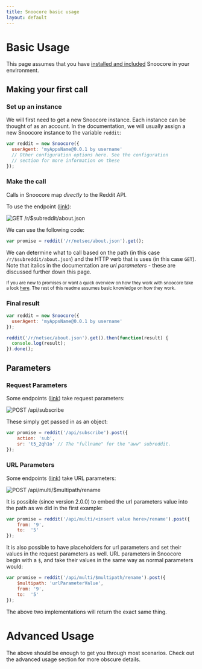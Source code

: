 ```yaml
---
title: Snoocore basic usage
layout: default
---
```


# Basic Usage

This page assumes that you have [installed and included](install.html) Snoocore in your environment.

## Making your first call

### Set up an instance

We will first need to get a new Snoocore instance. Each instance can be thought of as an account. In the documentation, we will usually assign a new Snoocore instance to the variable `reddit`:

```javascript
var reddit = new Snoocore({
  userAgent: 'myAppsName@0.0.1 by username'
  // Other configuration options here. See the configuration
  // section for more information on these
});
```

### Make the call

Calls in Snoocore map *directly* to the Reddit API.

To use the endpoint ([link](https://www.reddit.com/dev/api#GET_r_{subreddit}_about.json)):

![GET /r/$subreddit/about.json](http://i.imgur.com/dlGStrB.png)

We can use the following code:

```javascript
var promise = reddit('/r/netsec/about.json').get();
```

We can determine what to call based on the path (in this case `/r/$subreddit/about.json`) and the HTTP verb that is uses (in this case `GET`). Note that italics in the documentation are *url parameters* - these are discussed further down this page.

<sub>If you are new to promises or want a quick overview on how they work with snoocore take a look [here](promises.html). The rest of this readme assumes basic knowledge on how they work.</sub>

### Final result

```javascript
var reddit = new Snoocore({
  userAgent: 'myAppsName@0.0.1 by username'
});

reddit('/r/netsec/about.json').get().then(function(result) {
  console.log(result);
}).done();
```

## Parameters

### Request Parameters

Some endpoints ([link](http://www.reddit.com/dev/api#POST_api_subscribe)) take request parameters:

![POST /api/subscribe](http://i.imgur.com/hw715BD.png)

These simply get passed in as an object:

```javascript
var promise = reddit('/api/subscribe').post({
	action: 'sub',
	sr: 't5_2qh1o' // The "fullname" for the "aww" subreddit.
});
```

### URL Parameters

Some endpoints ([link](http://www.reddit.com/dev/api#POST_api_multi_{multipath}_rename)) take URL parameters:

![`POST /api/multi/$multipath/rename`](http://i.imgur.com/XrB6qp6.png)

It is possible (since version 2.0.0) to embed the url parameters value into the path as we did in the first example:

```javascript
var promise = reddit('/api/multi/<insert value here>/rename').post({
    from: '9',
    to:  '5'
});
```

It is also possible to have placeholders for url parameters and set their values in the request parameters as well. URL parameters in Snoocore begin with a `$`, and take their values in the same way as normal parameters would:

```javascript
var promise = reddit('/api/multi/$multipath/rename').post({
    $multipath: 'urlParameterValue',
    from: '9',
    to:  '5'
});
```

The above two implementations will return the exact same thing.

# Advanced Usage

The above should be enough to get you through most scenarios. Check out the advanced usage section for more obscure details.
